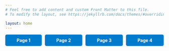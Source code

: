 ```yaml
---
# Feel free to add content and custom Front Matter to this file.
# To modify the layout, see https://jekyllrb.com/docs/themes/#overriding-theme-defaults

layout: home
---
```


<div style="display: flex; flex-wrap: wrap; gap: 10px; justify-content: center; margin-bottom: 20px;">
  <a href="/about" style="background: #007acc; color: white; padding: 10px 15px; border-radius: 5px; text-decoration: none; font-weight: bold; text-align: center; flex: 1 1 auto; max-width: 150px;">Page 1</a>
  <a href="/services" style="background: #007acc; color: white; padding: 10px 15px; border-radius: 5px; text-decoration: none; font-weight: bold; text-align: center; flex: 1 1 auto; max-width: 150px;">Page 2</a>
  <a href="/experience" style="background: #007acc; color: white; padding: 10px 15px; border-radius: 5px; text-decoration: none; font-weight: bold; text-align: center; flex: 1 1 auto; max-width: 150px;">Page 3</a>
  <a href="/projects" style="background: #007acc; color: white; padding: 10px 15px; border-radius: 5px; text-decoration: none; font-weight: bold; text-align: center; flex: 1 1 auto; max-width: 150px;">Page 4</a>
</div>
